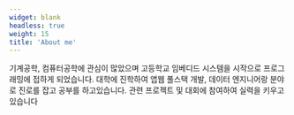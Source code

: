 ```yaml
---
widget: blank
headless: true
weight: 15
title: 'About me'
---
```


기계공학, 컴퓨터공학에 관심이 많았으며 고등학교 임베디드 시스템을 시작으로 프로그래밍에 접하게 되었습니다.
대학에 진학하여 앱웹 풀스택 개발, 데이터 엔지니어랑 분야로 진로를 잡고 공부를 하고있습니다.
관련 프로젝트 및 대회에 참여하여 실력을 키우고 있습니다